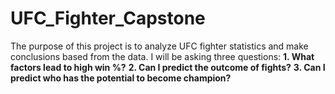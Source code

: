 # UFC_Fighter_Capstone
The purpose of this project is to analyze UFC fighter statistics and make conclusions based from the data.
I will be asking three questions:
**1. What factors lead to high win %?**
**2. Can I predict the outcome of fights?**
**3. Can I predict who has the potential to become champion?**
